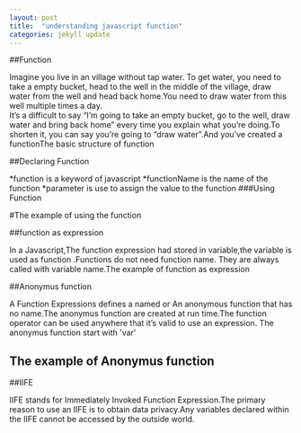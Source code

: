```yaml
---
layout: post
title:  "understanding javascript function"
categories: jekyll update
---
```

##Function

<p> Imagine you live in an village without tap water. To get water, you need to take a empty bucket, head to the well in the middle of the village, draw water from the well and head back home.You need to draw water from this well multiple times a day.<br> It’s a difficult to say “I’m going to take an empty bucket, go to the well, draw water and bring back home” every time you explain what you’re doing.<span>To shorten it, you can say you’re going to “draw water”.And  you’ve created a function</span>The basic structure of function
</p>


<script src="https://gist.github.com/ashish4497/a231e340d0f567ecbb0d1a1af4566f54.js"></script>

##Declaring Function

<p>
	*function is a keyword of javascript
	*functionName is the name of the function
    *parameter is use to assign the value to the function
 ###Using Function

#The example of using the function
<script src="https://gist.github.com/ashish4497/4c8578f783861da0630d813a93af6e1d.js"></script>


##function as expression

<p>In a Javascript,The function expression had stored in variable,the variable is used as function .Functions do not need function name. They are always called with variable name.The example of function as expression </p>

<script src="https://gist.github.com/ashish4497/8e4a8cf38ab01144636c6aa756523eb1.js"></script>

##Anonymus function

A Function Expressions defines a named or An anonymous function that has no name.The anonymus function are created at run time.The function operator can be used anywhere that it’s valid to use an expression. The anonymus function start with 'var'</p>

## The example of Anonymus function

<script src="https://gist.github.com/ashish4497/5e5e45a15ce4ea9ae326f12a93992aac.js"></script>

##IIFE
<p>IIFE stands for Immediately Invoked Function Expression.The primary reason to use an IIFE is to obtain data privacy.Any variables declared within the IIFE cannot be accessed by the outside world.</p>


<script src="https://gist.github.com/ashish4497/7fe05309b934a741984ed29cb4166b54.js">
</script>
